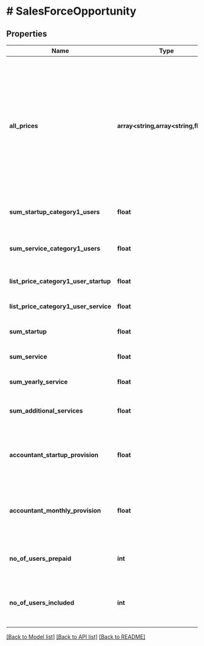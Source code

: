 # # SalesForceOpportunity

## Properties

Name | Type | Description | Notes
------------ | ------------- | ------------- | -------------
**all_prices** | **array<string,array<string,float>>** | A nested map of all active sales modules. The key in the outer map is the sales module, whilst the inner map contains the different pricing types for the given sales module. A pricing type could be PER_USE(10). | [optional] [readonly]
**sum_startup_category1_users** | **float** | The total startup price for users of category 1. | [optional] [readonly]
**sum_service_category1_users** | **float** | The total price per monthly price for users of category 1. | [optional] [readonly]
**list_price_category1_user_startup** | **float** | The startup list price per user. | [optional] [readonly]
**list_price_category1_user_service** | **float** | The monthly list price per user. | [optional] [readonly]
**sum_startup** | **float** | The startup price for the company. | [optional] [readonly]
**sum_service** | **float** | The monthly price for the company. | [optional] [readonly]
**sum_yearly_service** | **float** | The monthly price for the company. | [optional] [readonly]
**sum_additional_services** | **float** | The total startup price for additional services. | [optional] [readonly]
**accountant_startup_provision** | **float** | The initial provision for the accountant of the startup price (percentage) | [optional] [readonly]
**accountant_monthly_provision** | **float** | The monthly provision for the accountant of the monthly price (percentage) | [optional] [readonly]
**no_of_users_prepaid** | **int** | The number of users prepaid when creating the company. | [optional] [readonly]
**no_of_users_included** | **int** | The number of users included for free in the purchased module. | [optional] [readonly]

[[Back to Model list]](../../README.md#models) [[Back to API list]](../../README.md#endpoints) [[Back to README]](../../README.md)
